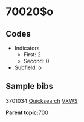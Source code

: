 # 70020$o

## Codes

-   Indicators
    -   First: 2
    -   Second: 0
-   Subfield: o

## Sample bibs

3701034 [Quicksearch](https://search.library.yale.edu/catalog/3701034) [VXWS](http://prodorbis.library.yale.edu:7014/vxws/GetHoldingsService?bibId=3701034)

**Parent topic:**[700](../../tags/700/700.md)

